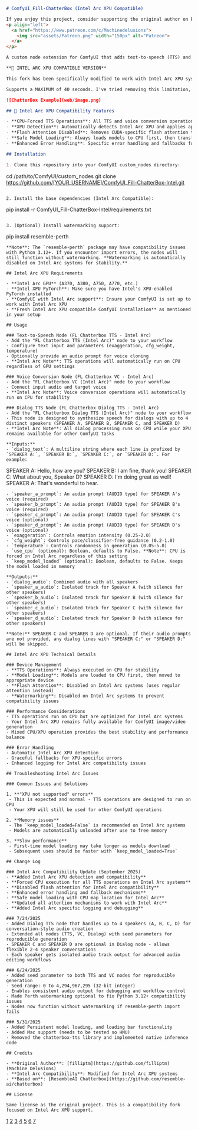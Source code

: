 ```markdown
# ComfyUI_Fill-ChatterBox (Intel Arc XPU Compatible)

If you enjoy this project, consider supporting the original author on Patreon!
<p align="left">
  <a href="https://www.patreon.com/c/Machinedelusions">
    <img src="assets/Patreon.png" width="150px" alt="Patreon">
  </a>
</p>

A custom node extension for ComfyUI that adds text-to-speech (TTS) and voice conversion (VC) capabilities using the Chatterbox library.

**🚀 INTEL ARC XPU COMPATIBLE VERSION**

This fork has been specifically modified to work with Intel Arc XPU systems by forcing TTS operations to run on CPU for optimal stability while allowing your ComfyUI to continue using XPU for image/video generation tasks.

Supports a MAXIMUM of 40 seconds. I've tried removing this limitation, but the model falls apart really badly with anything longer than that, so it remains.

![ChatterBox Example](web/image.png)

## 🔧 Intel Arc XPU Compatibility Features

- **CPU-Forced TTS Operations**: All TTS and voice conversion operations run on CPU for maximum stability
- **XPU Detection**: Automatically detects Intel Arc XPU and applies appropriate compatibility settings
- **Flash Attention Disabled**: Removes CUDA-specific flash attention that causes issues on Intel Arc
- **Safe Model Loading**: Always loads models to CPU first, then transfers to appropriate device
- **Enhanced Error Handling**: Specific error handling and fallbacks for Intel Arc systems

## Installation

1. Clone this repository into your ComfyUI custom_nodes directory:
   ```
   cd /path/to/ComfyUI/custom_nodes
   git clone https://github.com/[YOUR_USERNAME]/ComfyUI_Fill-ChatterBox-Intel.git
   ```

2. Install the base dependencies (Intel Arc Compatible):
   ```
   pip install -r ComfyUI_Fill-ChatterBox-Intel/requirements.txt
   ```

3. (Optional) Install watermarking support:
   ```
   pip install resemble-perth
   ```
   **Note**: The `resemble-perth` package may have compatibility issues with Python 3.12+. If you encounter import errors, the nodes will still function without watermarking. **Watermarking is automatically disabled on Intel Arc systems for stability.**

## Intel Arc XPU Requirements

- **Intel Arc GPU** (A370, A380, A750, A770, etc.)
- **Intel XPU PyTorch**: Make sure you have Intel's XPU-enabled PyTorch installed
- **ComfyUI with Intel Arc support**: Ensure your ComfyUI is set up to work with Intel Arc XPU
- **Fresh Intel Arc XPU compatible ComfyUI installation** as mentioned in your setup

## Usage

### Text-to-Speech Node (FL Chatterbox TTS - Intel Arc)
- Add the "FL Chatterbox TTS (Intel Arc)" node to your workflow
- Configure text input and parameters (exaggeration, cfg_weight, temperature)
- Optionally provide an audio prompt for voice cloning
- **Intel Arc Note**: TTS operations will automatically run on CPU regardless of GPU settings

### Voice Conversion Node (FL Chatterbox VC - Intel Arc)
- Add the "FL Chatterbox VC (Intel Arc)" node to your workflow
- Connect input audio and target voice
- **Intel Arc Note**: Voice conversion operations will automatically run on CPU for stability

### Dialog TTS Node (FL Chatterbox Dialog TTS - Intel Arc)
- Add the "FL Chatterbox Dialog TTS (Intel Arc)" node to your workflow
- This node is designed to synthesize speech for dialogs with up to 4 distinct speakers (SPEAKER A, SPEAKER B, SPEAKER C, and SPEAKER D)
- **Intel Arc Note**: All dialog processing runs on CPU while your XPU remains available for other ComfyUI tasks

**Inputs:**
- `dialog_text`: A multiline string where each line is prefixed by `SPEAKER A:`, `SPEAKER B:`, `SPEAKER C:`, or `SPEAKER D:`. For example:
  ```
  SPEAKER A: Hello, how are you?
  SPEAKER B: I am fine, thank you!
  SPEAKER C: What about you, Speaker D?
  SPEAKER D: I'm doing great as well!
  SPEAKER A: That's wonderful to hear.
  ```
- `speaker_a_prompt`: An audio prompt (AUDIO type) for SPEAKER A's voice (required)
- `speaker_b_prompt`: An audio prompt (AUDIO type) for SPEAKER B's voice (required)
- `speaker_c_prompt`: An audio prompt (AUDIO type) for SPEAKER C's voice (optional)
- `speaker_d_prompt`: An audio prompt (AUDIO type) for SPEAKER D's voice (optional)
- `exaggeration`: Controls emotion intensity (0.25-2.0)
- `cfg_weight`: Controls pace/classifier-free guidance (0.2-1.0)
- `temperature`: Controls randomness in generation (0.05-5.0)
- `use_cpu` (optional): Boolean, defaults to False. **Note**: CPU is forced on Intel Arc regardless of this setting
- `keep_model_loaded` (optional): Boolean, defaults to False. Keeps the model loaded in memory

**Outputs:**
- `dialog_audio`: Combined audio with all speakers
- `speaker_a_audio`: Isolated track for Speaker A (with silence for other speakers)
- `speaker_b_audio`: Isolated track for Speaker B (with silence for other speakers)
- `speaker_c_audio`: Isolated track for Speaker C (with silence for other speakers)
- `speaker_d_audio`: Isolated track for Speaker D (with silence for other speakers)

**Note:** SPEAKER C and SPEAKER D are optional. If their audio prompts are not provided, any dialog lines with "SPEAKER C:" or "SPEAKER D:" will be skipped.

## Intel Arc XPU Technical Details

### Device Management
- **TTS Operations**: Always executed on CPU for stability
- **Model Loading**: Models are loaded to CPU first, then moved to appropriate device
- **Flash Attention**: Disabled on Intel Arc systems (uses regular attention instead)
- **Watermarking**: Disabled on Intel Arc systems to prevent compatibility issues

### Performance Considerations
- TTS operations run on CPU but are optimized for Intel Arc systems
- Your Intel Arc XPU remains fully available for ComfyUI image/video generation
- Mixed CPU/XPU operation provides the best stability and performance balance

### Error Handling
- Automatic Intel Arc XPU detection
- Graceful fallbacks for XPU-specific errors
- Enhanced logging for Intel Arc compatibility issues

## Troubleshooting Intel Arc Issues

### Common Issues and Solutions

1. **"XPU not supported" errors**
   - This is expected and normal - TTS operations are designed to run on CPU
   - Your XPU will still be used for other ComfyUI operations

2. **Memory issues**
   - The `keep_model_loaded=False` is recommended on Intel Arc systems
   - Models are automatically unloaded after use to free memory

3. **Slow performance**
   - First-time model loading may take longer as models download
   - Subsequent uses should be faster with `keep_model_loaded=True`

## Change Log

### Intel Arc Compatibility Update (September 2025)
- **Added Intel Arc XPU detection and compatibility**
- **Forced CPU execution for all TTS operations on Intel Arc systems**
- **Disabled flash attention for Intel Arc compatibility**
- **Enhanced error handling and fallback mechanisms**
- **Safe model loading with CPU map_location for Intel Arc**
- **Updated all attention mechanisms to work with Intel Arc**
- **Added Intel Arc specific logging and debugging**

### 7/24/2025
- Added Dialog TTS node that handles up to 4 speakers (A, B, C, D) for conversation-style audio creation
- Extended all nodes (TTS, VC, Dialog) with seed parameters for reproducible generation
- SPEAKER C and SPEAKER D are optional in Dialog node - allows flexible 2-4 speaker conversations
- Each speaker gets isolated audio track output for advanced audio editing workflows

### 6/24/2025
- Added seed parameter to both TTS and VC nodes for reproducible generation
- Seed range: 0 to 4,294,967,295 (32-bit integer)
- Enables consistent audio output for debugging and workflow control
- Made Perth watermarking optional to fix Python 3.12+ compatibility issues
- Nodes now function without watermarking if resemble-perth import fails

### 5/31/2025
- Added Persistent model loading, and loading bar functionality
- Added Mac support (needs to be tested so HMU)
- Removed the chatterbox-tts library and implemented native inference code

## Credits

- **Original Author**: [filliptm](https://github.com/filliptm) (Machine Delusions)
- **Intel Arc Compatibility**: Modified for Intel Arc XPU systems
- **Based on**: [ResembleAI Chatterbox](https://github.com/resemble-ai/chatterbox)

## License

Same license as the original project. This is a compatibility fork focused on Intel Arc XPU support.
```

[1](https://ppl-ai-file-upload.s3.amazonaws.com/web/direct-files/attachments/22300945/3d6b6401-e8c2-4da5-9b2a-dc38bc91ee00/chatterbox_node.py)
[2](https://ppl-ai-file-upload.s3.amazonaws.com/web/direct-files/attachments/22300945/068a91d8-2b7b-4d6e-834c-8d60c39f0919/chatterbox_dialog_node.py)
[3](https://ppl-ai-file-upload.s3.amazonaws.com/web/direct-files/attachments/22300945/49b4d6c3-f6c8-44ea-b73e-7dc23157b6f7/README.md)
[4](https://ppl-ai-file-upload.s3.amazonaws.com/web/direct-files/attachments/22300945/a9c87ac3-bccc-4dc5-a99c-d901c7095101/tts.py)
[5](https://ppl-ai-file-upload.s3.amazonaws.com/web/direct-files/attachments/22300945/bd0f43a1-f614-434d-a426-566750ed618d/vc.py)
[6](https://ppl-ai-file-upload.s3.amazonaws.com/web/direct-files/attachments/22300945/54912773-3932-4b03-a6ef-e526f29c09b4/mask.py)
[7](https://ppl-ai-file-upload.s3.amazonaws.com/web/direct-files/attachments/22300945/748ee83f-0da2-49ac-bf67-876e7dbd561c/perceiver.py)